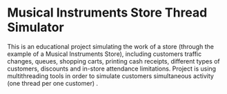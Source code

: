 # Musical Instruments Store Thread Simulator

This is an educational project simulating the work of a store (through the example of a Musical Instruments Store),
including customers traffic changes, queues, shopping carts, printing cash receipts, different types of customers,
discounts and in-store attendance limitations.
Project is using multithreading tools in order to simulate customers simultaneous activity (one thread per one customer)
.
